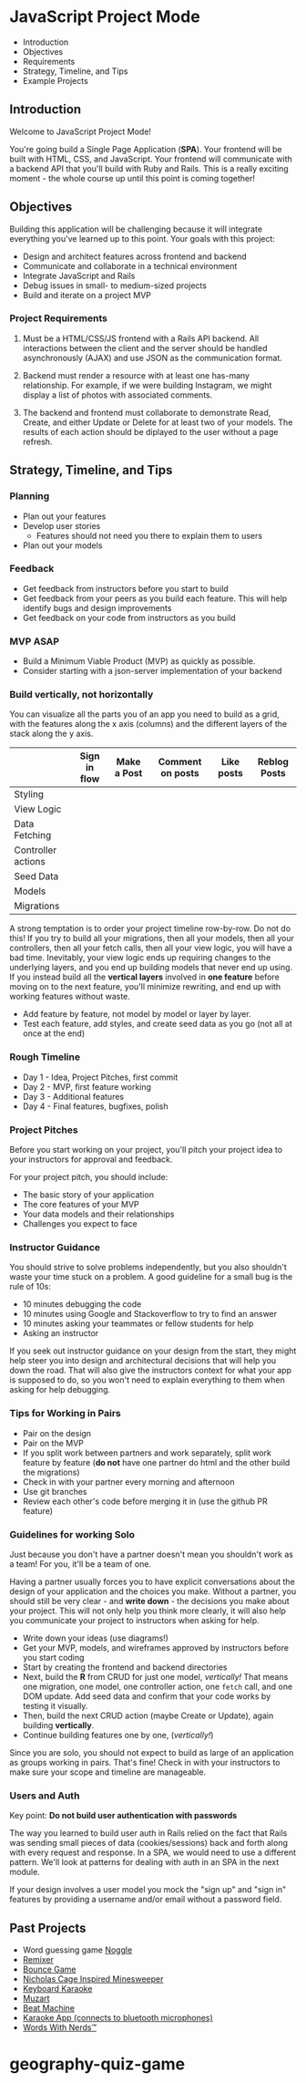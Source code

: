 # JavaScript Project Mode

- Introduction
- Objectives
- Requirements
- Strategy, Timeline, and Tips
- Example Projects

## Introduction

Welcome to JavaScript Project Mode!

You're going build a Single Page Application (**SPA**). Your frontend will be built with HTML, CSS, and JavaScript. Your frontend will communicate with a backend API that you'll build with Ruby and Rails. This is a really exciting moment - the whole course up until this point is coming together!

## Objectives

Building this application will be challenging because it will integrate everything you've learned up to this point. Your goals with this project:

- Design and architect features across frontend and backend
- Communicate and collaborate in a technical environment
- Integrate JavaScript and Rails
- Debug issues in small- to medium-sized projects
- Build and iterate on a project MVP

### Project Requirements

1. Must be a HTML/CSS/JS frontend with a Rails API backend. All interactions between the client and the server should be handled asynchronously (AJAX) and use JSON as the communication format.

2. Backend must render a resource with at least one has-many relationship. For example, if we were building Instagram, we might display a list of photos with associated comments.

3. The backend and frontend must collaborate to demonstrate Read, Create, and either Update or Delete for at least two of your models. The results of each action should be diplayed to the user without a page refresh.

## Strategy, Timeline, and Tips

### Planning

- Plan out your features
- Develop user stories
  - Features should not need you there to explain them to users
- Plan out your models

### Feedback

- Get feedback from instructors before you start to build
- Get feedback from your peers as you build each feature. This will help identify bugs and design improvements
- Get feedback on your code from instructors as you build

### MVP ASAP

- Build a Minimum Viable Product (MVP) as quickly as possible.
- Consider starting with a json-server implementation of your backend

### Build vertically, not horizontally

You can visualize all the parts you of an app you need to build as a grid, with the features along the x axis (columns) and the different layers of the stack along the y axis.

|                    | Sign in flow | Make a Post | Comment on posts | Like posts | Reblog Posts |
| ------------------ | ------------ | ----------- | ---------------- | ---------- | ------------ |
| Styling            |              |             |                  |            |              |
| View Logic         |              |             |                  |            |              |
| Data Fetching      |              |             |                  |            |              |
| Controller actions |              |             |                  |            |              |
| Seed Data          |              |             |                  |            |              |
| Models             |              |             |                  |            |              |
| Migrations         |              |             |                  |            |              |

A strong temptation is to order your project timeline row-by-row. Do not do this! If you try to build all your migrations, then all your models, then all your controllers, then all your fetch calls, then all your view logic, you will have a bad time. Inevitably, your view logic ends up requiring changes to the underlying layers, and you end up building models that never end up using. If you instead build all the **vertical layers** involved in **one feature** before moving on to the next feature, you'll minimize rewriting, and end up with working features without waste.

- Add feature by feature, not model by model or layer by layer.
- Test each feature, add styles, and create seed data as you go (not all at once at the end)

### Rough Timeline

* Day 1 - Idea, Project Pitches, first commit
* Day 2 - MVP, first feature working
* Day 3 - Additional features
* Day 4 - Final features, bugfixes, polish

### Project Pitches

Before you start working on your project, you'll pitch your project idea to your instructors for approval and feedback.

For your project pitch, you should include:

- The basic story of your application
- The core features of your MVP
- Your data models and their relationships
- Challenges you expect to face

### Instructor Guidance

You should strive to solve problems independently, but you also shouldn't waste your time stuck on a problem. A good guideline for a small bug is the rule of 10s:

- 10 minutes debugging the code
- 10 minutes using Google and Stackoverflow to try to find an answer
- 10 minutes asking your teammates or fellow students for help
- Asking an instructor

If you seek out instructor guidance on your design from the start, they might help steer you into design and architectural decisions that will help you down the road. That will also give the instructors context for what your app is supposed to do, so you won't need to explain everything to them when asking for help debugging.

### Tips for Working in Pairs

- Pair on the design
- Pair on the MVP
- If you split work between partners and work separately, split work feature by feature (**do not** have one partner do html and the other build the migrations)
- Check in with your partner every morning and afternoon
- Use git branches
- Review each other's code before merging it in (use the github PR feature)

### Guidelines for working Solo

Just because you don't have a partner doesn't mean you shouldn't work as a team! For you, it'll be a team of one. 

Having a partner usually forces you to have explicit conversations about the design of your application and the choices you make. Without a partner, you should still be very clear - and **write down** - the decisions you make about your project. This will not only help you think more clearly, it will also help you communicate your project to instructors when asking for help.

- Write down your ideas (use diagrams!)
- Get your MVP, models, and wireframes approved by instructors before you start coding
- Start by creating the frontend and backend directories
- Next, build the **R** from CRUD for just one model, *vertically!* That means one migration, one model, one controller action, one `fetch` call, and one DOM update. Add seed data and confirm that your code works by testing it visually.
- Then, build the next CRUD action (maybe Create or Update), again building **vertically**.
- Continue building features one by one, (*vertically!*)

Since you are solo, you should not expect to build as large of an application as groups working in pairs. That's fine! Check in with your instructors to make sure your scope and timeline are manageable.

### Users and Auth

Key point: **Do not build user authentication with passwords**

The way you learned to build user auth in Rails relied on the fact that Rails was sending small pieces of data (cookies/sessions) back and forth along with every request and response. In a SPA, we would need to use a different pattern. We'll look at patterns for dealing with auth in an SPA in the next module.

If your design involves a user model you mock the "sign up" and "sign in" features by providing a username and/or email without a password field.

## Past Projects

- Word guessing game [Noggle](https://jamesgraham320.github.io/noggle-app/)
- [Remixer](https://remixer-v2.firebaseapp.com/)
- [Bounce Game](http://bounce-123.s3-website-us-east-1.amazonaws.com/)
- [Nicholas Cage Inspired Minesweeper](http://ncage.s3-website-us-east-1.amazonaws.com/)
- [Keyboard Karaoke](https://keyboard-karaoke.herokuapp.com/)
- [Muzart](https://muzart.herokuapp.com/)
- [Beat Machine](https://beat-machine.com/)
- [Karaoke App (connects to bluetooth microphones)](https://youtubektvpalace.herokuapp.com/index.html)
- [Words With Nerds™](https://wordswithnerds.herokuapp.com/)
# geography-quiz-game
